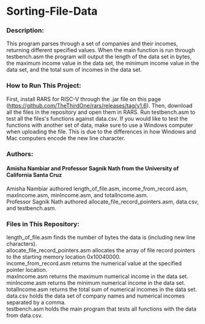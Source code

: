 # Sorting-File-Data
### Description:<br />
This program parses through a set of companies and their incomes, returning different specified values. When the main function is run through testbench.asm the program will output the length of the data set in bytes, the maximum income value in the data set, the minimum income value in the data set, and the total sum of incomes in the data set.

### How to Run This Project:<br />
First, install RARS for RISC-V through the .jar file on this page (https://github.com/TheThirdOne/rars/releases/tag/v1.6). Then, download all the files in the repository and open them in RARS. Run testbench.asm to test all the files's functions against data.csv. If you would like to test the functions with another set of data, make sure to use a Windows computer when uploading the file. This is due to the differences in how Windows and Mac computers encode the new line character.<br />

### Authors:<br />
#### Amisha Nambiar and Professor Sagnik Nath from the University of California Santa Cruz
Amisha Nambiar authored length_of_file.asm, income_from_record.asm, maxIncome.asm, minIncome.asm, and totalIncome.asm.<br />
Professor Sagnik Nath authored allocate_file_record_pointers.asm, data.csv, and testbench.asm.<br />

### Files in This Repository:<br />
length_of_file.asm finds the number of bytes the data is (including new line characters).<br />
allocate_file_record_pointers.asm allocates the array of file record pointers to the starting memory location 0x10040000.<br />
income_from_record.asm returns the numerical value at the specified pointer location.<br />
maxIncome.asm returns the maximum numerical income in the data set.<br />
minIncome.asm returns the minimum numerical income in the data set.<br />
totalIncome.asm returns the total sum of numerical incomes in the data set.<br />
data.csv holds the data set of company names and numerical incomes separated by a comma.<br />
testbench.asm holds the main program that tests all functions with the data from data.csv.<br />
